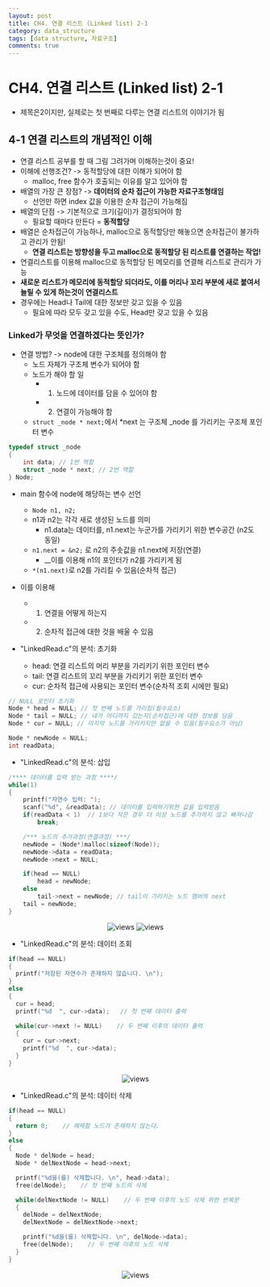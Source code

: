 ```yaml
---
layout: post
title: CH4. 연결 리스트 (Linked list) 2-1
category: data_structure
tags: [data structure, 자료구조]
comments: true
---
```


# CH4. 연결 리스트 (Linked list) 2-1
- 제목은2이지만, 실제로는 첫 번째로 다루는 연결 리스트의 이야기가 됨

## 4-1 연결 리스트의 개념적인 이해
- 연결 리스트 공부를 할 때 그림 그려가며 이해하는것이 중요!
- 이해에 선행조건? -> 동적할당에 대한 이해가 되어야 함
  - malloc, free 함수가 호출되는 이유를 알고 있어야 함
- 배열의 가장 큰 장점? -> __데이터의 순차 접근이 가능한 자료구조형태임__
  - 선언만 하면 index 값을 이용한 순차 접근이 가능해짐
- 배열의 단점 -> 기본적으로 크기(길이)가 결정되어야 함
  - 필요할 때마다 만든다 = __동적할당__
- 배열은 순차접근이 가능하나, malloc으로 동적할당만 해놓으면 순차접근이 불가하고 관리가 안됨!
  - __연결 리스트는 방향성을 두고 malloc으로 동적할당 된 리스트를 연결하는 작업!__
- 연결리스트를 이용해 malloc으로 동적할당 된 메모리를 연결해 리스트로 관리가 가능
- __새로운 리스트가 메모리에 동적할당 되더라도, 이를 머리나 꼬리 부분에 새로 붙여서 늘릴 수 있게 하는것이 연결리스트__
- 경우에는 Head나 Tail에 대한 정보만 갖고 있을 수 있음
  - 필요에 따라 모두 갖고 있을 수도, Head만 갖고 있을 수 있음

### Linked가 무엇을 연결하겠다는 뜻인가?
- 연결 방법? -> node에 대한 구조체를 정의해야 함
  - 노드 자체가 구조체 변수가 되어야 함
  - 노드가 해야 할 일
    - 1. 노드에 데이터를 담을 수 있어야 함
    - 2. 연결이 가능해야 함
  - `struct _node * next;`에서 \*next 는 구조체 \_node 를 가리키는 구조체 포인터 변수

```c
typedef struct _node
{
	int data; // 1번 역할
	struct _node * next; // 2번 역할
} Node;
```

- main 함수에 node에 해당하는 변수 선언
  - `Node n1, n2;`
  - n1과 n2는 각각 새로 생성된 노드를 의미
    - n1.data는 데이터를, n1.next는 누군가를 가리키기 위한 변수공간 (n2도 동일)
  - `n1.next = &n2;` 로 n2의 주솟값을 n1.next에 저장(연결)
    - __이를 이용해 n1의 포인터가 n2를 가리키게 됨
  - `*(n1.next)`로 n2를 가리킬 수 있음(순차적 접근)
- 이를 이용해 
  - 1. 연결을 어떻게 하는지
  - 2. 순차적 접근에 대한 것을 배울 수 있음

- "LinkedRead.c"의 분석: 초기화
  - head: 연결 리스트의 머리 부분을 가리키기 위한 포인터 변수
  - tail: 연결 리스트의 꼬리 부분을 가리키기 위한 포인터 변수
  - cur: 순차적 접근에 사용되는 포인터 변수(순차적 조회 시에만 필요)

```c
// NULL 포인터 초기화
Node * head = NULL; // 첫 번째 노드를 가리킴(필수요소)
Node * tail = NULL; // 내가 어디까지 갔는지(순차접근)에 대한 정보를 담음
Node * cur = NULL; // 마지막 노드를 가리키지만 없을 수 있음(필수요소가 아님)

Node * newNode = NULL;
int readData;
```

- "LinkedRead.c"의 분석: 삽입

```c
/**** 데이터를 입력 받는 과정 ****/
while(1)
{
	printf("자연수 입력: ");
	scanf("%d", &readData); // 데이터를 입력하기위한 값을 입력받음
	if(readData < 1)  // 1보다 작은 경우 더 이상 노드를 추가하지 않고 빠져나감
		break;

	/*** 노드의 추가과정(연결과정) ***/
	newNode = (Node*)malloc(sizeof(Node));
	newNode->data = readData;
	newNode->next = NULL;

	if(head == NULL)
		head = newNode;
	else
		tail->next = newNode; // tail이 가리키는 노드 멤버의 next
	tail = newNode;
}
```

<center>
<figure>
<img src="/assets/post_img/data_struct/2019-03-11-data_structure/fig1.jpg" alt="views">
<img src="/assets/post_img/data_struct/2019-03-11-data_structure/fig2.jpg" alt="views">
<figcaption> </figcaption>
</figure>
</center>

- "LinkedRead.c"의 분석: 데이터 조회

```c
if(head == NULL) 
{
  printf("저장된 자연수가 존재하지 않습니다. \n");
}
else 
{
  cur = head; 
  printf("%d  ", cur->data);   // 첫 번째 데이터 출력

  while(cur->next != NULL)    // 두 번째 이후의 데이터 출력
  {
    cur = cur->next;
    printf("%d  ", cur->data);
  }
}
```

<center>
<figure>
<img src="/assets/post_img/data_struct/2019-03-11-data_structure/fig3.jpg" alt="views">
<figcaption> </figcaption>
</figure>
</center>

- "LinkedRead.c"의 분석: 데이터 삭제

```c
if(head == NULL) 
{
  return 0;    // 해제할 노드가 존재하지 않는다.
}
else 
{
  Node * delNode = head;
  Node * delNextNode = head->next;

  printf("%d을(를) 삭제합니다. \n", head->data);
  free(delNode);    // 첫 번째 노드의 삭제

  while(delNextNode != NULL)    // 두 번째 이후의 노드 삭제 위한 반복문
  {
    delNode = delNextNode;
    delNextNode = delNextNode->next;

    printf("%d을(를) 삭제합니다. \n", delNode->data);
    free(delNode);    // 두 번째 이후의 노드 삭제
  }
}
```

<center>
<figure>
<img src="/assets/post_img/data_struct/2019-03-11-data_structure/fig4.jpg" alt="views">
<figcaption> </figcaption>
</figure>
</center>
